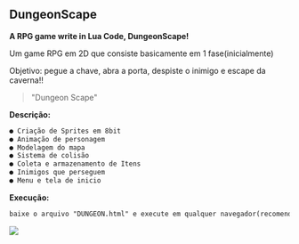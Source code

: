 ## DungeonScape
**A RPG game write in Lua Code, DungeonScape!**



Um game RPG em 2D que consiste basicamente em 1 fase(inicialmente)

Objetivo: pegue a chave, abra a porta, despiste o inimigo e escape da caverna!!

> "Dungeon Scape"

**Descrição:**

```html
● Criação de Sprites em 8bit
● Animação de personagem
● Modelagem do mapa
● Sistema de colisão
● Coleta e armazenamento de Itens
● Inimigos que perseguem
● Menu e tela de inicio
```

**Execução:**
```html
baixe o arquivo "DUNGEON.html" e execute em qualquer navegador(recomendado: Google Chrome ou Mozzila)
```


![](http://24.media.tumblr.com/ad6cd201eb34b20bb756b8cd9662938b/tumblr_n3sp7o8nYG1rey868o1_500.gif)
